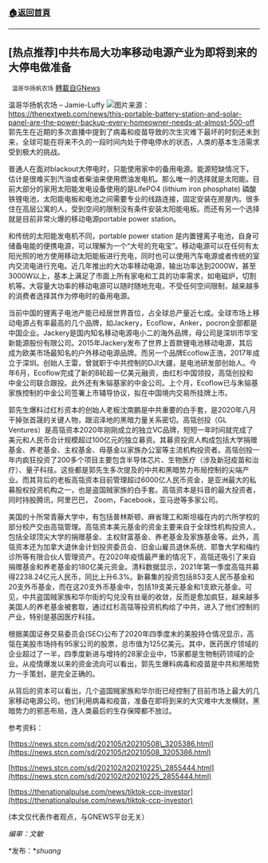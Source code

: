 ###  [:house:返回首頁](https://github.com/ourhimalayas/txt)
---


## [热点推荐]中共布局大功率移动电源产业为即将到来的大停电做准备
` 温哥华扬帆农场` [轉載自GNews](https://gnews.org/zh-hans/1588267/)

温哥华扬帆农场 – Jamie-Luffy
![](https://assets.gnews.org/wp-content/uploads/2021/10/20211011-Jamie-Luffy-中共布局大功率移动电源产业为即将到来的大停电做准备.jpg)图片来源：
https://thenextweb.com/news/this-portable-battery-station-and-solar-panel-are-the-power-backup-every-homeowner-needs-at-almost-500-off
郭先生在近期的多次直播中提到了病毒和疫苗导致的次生灾难下最坏的时刻还未到来，全球可能在将来不久的一段时间内处于停电停水的状态，人类的基本生活需求受到极大的挑战。

普通人在面对blackout大停电时，只能使用家中的备用电源。能源短缺情况下，估计是很难买到汽油或者柴油来使用燃油发电机。那么唯一的选择就是太阳能。目前大部分的家用太阳能发电设备使用的是LifePO4 (lithium iron phosphate) 磷酸铁锂电池，太阳能电板和电池之间需要专业的线路连接，固定安装在房屋内。很多住在高层公寓的人，受到空间的限制没有条件安装太阳能电板。而还有另一个选择就是目前非常火爆的移动电源portable power station。

和传统的太阳能发电机不同，portable power station 是内置锂离子电池，自身可储备电能的便携电源，可以理解为一个“大号的充电宝”。移动电源可以在任何有太阳光照的地方使用移动太阳能板进行充电，同时也可以使用汽车电源或者传统的室内交流电进行充电。近几年推出的大功率移动电源，输出功率达到2000W，甚至3000W以上，基本上满足了市面上所有家电和工具的功率需求，如电磁炉，切割机等。大容量大功率的移动电源可以随时随地充电，不受任何空间限制，越来越多的消费者选择其作为停电时的备用电源。

当前中国的锂离子电池产能已经居世界首位，占全球总产量近七成。全球市场上移动电源占有率最高的几个品牌，如Jackery，Ecoflow，Anker，pocron全部都是中国企业。Jackery是国内知名移动电源电小二的海外品牌，母公司是深圳市华宝新能源股份有限公司。2015年Jackery发布了世界上首款锂电池移动电源，其后成为欧美市场最知名的户外移动电源品牌。而另一个品牌Ecoflow正浩，2017年成立于深圳。创始人王雷，曾就职于中共控制的DJI大疆，是电池研发部创始人。今年6月，Ecoflow完成了新的B轮超一亿美元融资，由红杉中国领投，高瓴创投和中金公司联合跟投。此外还有朱镕基家的中金公司。上个月，Ecoflow已与朱镕基家族控制的中金公司签署上市辅导协议，拟在中国境内交易所挂牌上市。

郭先生爆料过红杉资本的创始人老板沈南鹏是中共重要的白手套，是2020年八月干掉张首晟的关键人物，跟沼泽地的黑暗力量关系密切。高瓴创投（GL Ventures）是高瓴资本2020年刚刚成立的独立VC品牌，短短一年时间就完成了美元和人民币合计规模超过100亿元的独立募资。其募资投资人构成包括大学捐赠基金、养老基金、主权基金、母基金以家族办公室等主流机构投资者。高瓴创投一年内疯狂投资了200多个项目主要包含半导体芯片、生物医疗（涉及新冠疫苗和治疗）、量子科技。这些都是郭先生多次提及的中共和黑暗势力布局控制的尖端产业。而其背后的老板高瓴资本目前管理超过6000亿人民币资金，是亚洲最大的私募股权投资机构之一，也是盗国贼家族的白手套。高瓴资本是抖音的最大投资者，同时持股腾讯，阿里巴巴， Zoom，Facebook，亚马逊等多家公司。

美国的十所常青藤大学中，有包括普林斯顿、麻省理工和斯坦福在内的六所学校的部分校产交由高瓴管理。高瓴资本美元基金的资金主要来自于全球性机构投资人，包括全球顶尖大学的捐赠基金、主权财富基金、养老基金及家族基金等。此外，高瓴资本还为加拿大退休金计划投资委员会、旧金山雇员退休系统、耶鲁大学和梅约诊所等有限合伙人管理资产。在2020年疫情最严重的情况下，高瓴还吸引了来自捐赠基金和养老基金的180亿美元资金。清科数据显示，2021年第一季度高瓴共募得2238.24亿元人民币，同比上升6.3%。新募集的投资包括853支人民币基金和20支外币基金，而在这20支外币基金中，包括19支美元基金和1支欧元基金。可见，中共盗国贼家族和华尔街的勾兑没有丝毫的收敛，反而是愈加疯狂，越来越多美国人的养老基金被套取，通过红杉高瓴等投资机构给了中共，进入了他们控制的产业，特别是基因医疗科技。

根据美国证券交易委员会(SEC)公布了2020年四季度末的美股持仓情况显示，高瓴在美股市场持有95家公司的股票，总市值为125亿美元。其中，医药医疗领域的企业超过了一半，四季度新进与增持的28家企业中，15家都是生物制药领域的企业。从疫情爆发以来的资金流向可以看出，郭先生爆料病毒和疫苗是中共和黑暗势力一手策划，是完全正确的。

从背后的资本可以看出，几个盗国贼家族和华尔街已经控制了目前市场上最大的几家移动电源公司。他们利用病毒和疫苗，准备在即将到来的大灾难中大发横财。黑暗势力的邪恶布局，连人类最后的生存保障都不放过。



参考资料：

[https://news.stcn.com/sd/202105/t20210508\_3205386.html](https://news.stcn.com/sd/202105/t20210508_3205386.html)

[https://news.stcn.com/sd/202102/t20210225\_2855444.html](https://news.stcn.com/sd/202102/t20210225_2855444.html)

[https://thenationalpulse.com/news/tiktok-ccp-investor](https://thenationalpulse.com/news/tiktok-ccp-investor)

(本文仅代表作者观点，与GNEWS平台无关）



*编审：文敏*

*发布：**shuang*
